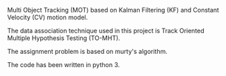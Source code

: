 Multi Object Tracking (MOT) based on Kalman Filtering (KF) and Constant Velocity (CV) motion model.

The data association technique used in this project is Track Oriented Multiple Hypothesis Testing (TO-MHT).

The assignment problem is based on murty's algorithm. 

The code has been written in python 3. 


